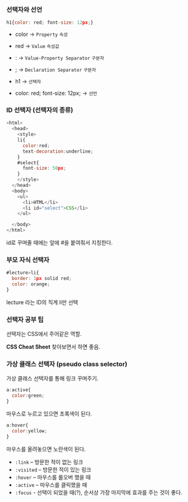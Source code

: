 ### 선택자와 선언

```JavaScript
h1{color: red; font-size: 12px;}
```

- color → `Property` `속성`  
- red → `Value` `속성값`  
- : → `Value-Property Separator` `구분자`  
- ; → `Declaration Separator` `구분자`  

- h1 → `선택자`  
- color: red; font-size: 12px; → `선언`  


### ID 선택자 (선택자의 종류)

```JavaScript
<html>
  <head>
    <style>
    li{
      color:red;
      text-decoration:underline;
    }
    #select{
      font-size: 50px;
    }
    </style>
  </head>
  <body>
    <ul>
      <li>HTML</li>
      <li id="select">CSS</li>
    </ul>

  </body>
</html>
```

id로 꾸며줄 때에는 앞에 #을 붙여줘서 지칭한다.  


### 부모 자식 선택자

```JavaScript
#lecture>li{
  border: 1px solid red;
  color: orange;
}
```

lecture 라는 ID의 직계 li만 선택  


### 선택자 공부 팁

선택자는 CSS에서 주어같은 역할.  

**CSS Cheat Sheet** 찾아보면서 하면 좋음.  


### 가상 클래스 선택자 (pseudo class selector)

가상 클래스 선택자를 통해 링크 꾸며주기.

```JavaScript
a:active{
  color:green;
}
```

마우스로 누르고 있으면 초록색이 된다.

```JavaScript
a:hover{
  color:yellow;
}
```

마우스를 올려놓으면 노란색이 된다.

- `:link` – 방문한 적이 없는 링크
- `:visited` – 방문한 적이 있는 링크
- `:hover` – 마우스를 롤오버 했을 때
- `:active` – 마우스를 클릭했을 때
-  `:focus` - 선택이 되었을 때(?), 순서상 가장 마지막에 효과를 주는 것이 좋다.
